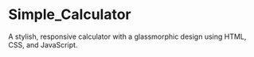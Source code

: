 # Simple_Calculator
A stylish, responsive calculator with a glassmorphic design using HTML, CSS, and JavaScript.
